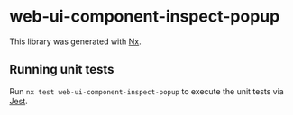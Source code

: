 # web-ui-component-inspect-popup

This library was generated with [Nx](https://nx.dev).

## Running unit tests

Run `nx test web-ui-component-inspect-popup` to execute the unit tests via [Jest](https://jestjs.io).
